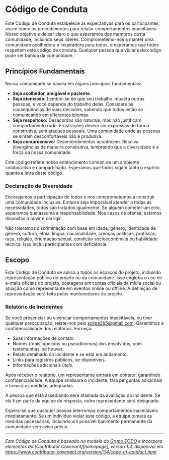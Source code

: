 # Código de Conduta

Este Código de Conduta estabelece as expectativas para os participantes, assim como os procedimentos para relatar comportamentos inaceitáveis. Nosso objetivo é deixar claro o que esperamos dos membros desta comunidade, incluindo seus líderes. Comprometemo-nos a manter uma comunidade acolhedora e inspiradora para todos, e esperamos que todos respeitem este código de conduta. Qualquer pessoa que violar este código pode ser banida da comunidade.

## Princípios Fundamentais

Nossa comunidade se baseia em alguns princípios fundamentais:

- **Seja acolhedor, amigável e paciente.**
- **Seja atencioso:** Lembre-se de que seu trabalho impacta outras pessoas, e você depende do trabalho delas. Considere as consequências de suas decisões, sabendo que todos estão se comunicando em diferentes idiomas.
- **Seja respeitoso:** Desacordos são naturais, mas não justificam comportamento rude. Frustrações devem ser expressas de forma construtiva, sem ataques pessoais. Uma comunidade onde as pessoas se sintam desconfortáveis não é produtiva.
- **Seja compreensivo:** Desentendimentos acontecem. Resolva divergências de maneira construtiva, lembrando que a diversidade é a força da nossa comunidade.

Este código reflete nosso entendimento comum de um ambiente colaborativo e compartilhado. Esperamos que todos sigam tanto o espírito quanto a letra deste código.

### Declaração de Diversidade

Encorajamos a participação de todos e nos comprometemos a construir uma comunidade inclusiva. Embora seja impossível atender a todas as necessidades, todos são tratados igualmente. Se alguém cometer um erro, esperamos que assuma a responsabilidade. Nos casos de ofensa, estamos dispostos a ouvir e corrigir.

Não toleramos discriminação com base em idade, gênero, identidade de gênero, cultura, etnia, língua, nacionalidade, crenças políticas, profissão, raça, religião, orientação sexual, condição socioeconômica ou habilidade técnica. Isso inclui participantes com deficiência.

## Escopo

Este Código de Conduta se aplica a todos os espaços do projeto, incluindo representação pública do projeto ou da comunidade. Isso engloba o uso de e-mails oficiais do projeto, postagens em contas oficiais de mídia social ou atuação como representante em eventos online ou offline. A definição de representação será feita pelos mantenedores do projeto.

### Relatório de Incidentes

Se você presenciar ou vivenciar comportamentos inaceitáveis, ou tiver qualquer preocupação, relate-nos pelo [solipa365@gmail.com](mailto:solipa365@gmail.com). Garantimos a confidencialidade dos relatórios. Forneça:

- Suas informações de contato.
- Nomes (reais, apelidos ou pseudônimos) dos envolvidos, com testemunhas, se houver.
- Relato detalhado do incidente e se está em andamento.
- Links para registros públicos, se disponíveis.
- Informações adicionais úteis.

Após receber o relatório, um representante entrará em contato, garantindo confidencialidade. A equipe analisará o incidente, fará perguntas adicionais e tomará as medidas adequadas.

A pessoa que está assediando será afastada da avaliação do incidente. Se ela fizer parte da equipe de resposta, outro representante será designado.

Espera-se que qualquer pessoa interrompa comportamentos inaceitáveis imediatamente. Se um indivíduo violar este código, a equipe tomará as medidas necessárias, incluindo um possível banimento permanente da comunidade sem aviso prévio.

---

_Este Código de Conduta é baseado no modelo do [Grupo TODO](https://todogroup.org) e incorpora elementos do [Contributor Covenant][homepage], versão 1.4, disponível em https://www.contributor-covenant.org/version/1/4/code-of-conduct.html_

[Página Inicial]: https://www.contributor-covenant.org.
